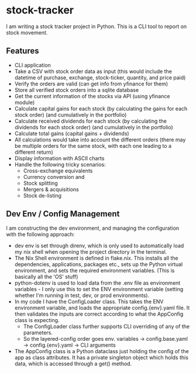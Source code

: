 # stock-tracker

I am writing a stock tracker project in Python. This is a CLI tool to report on stock movement.

## Features

- CLI application
- Take a CSV with stock order data as input (this would include the datetime of purchase, exchange, stock-ticker, quantity, and price paid)
- Verify the orders are valid (can get info from yfinance for them)
- Store all verified stock orders into a sqlite database
- Get the current information of the stocks via API (using yfinance module)
- Calculate capital gains for each stock (by calculating the gains for each stock order) (and cumulatively in the portfolio)
- Calculate received dividends for each stock (by calculating the dividends for each stock order) (and cumulatively in the portfolio)
- Calculate total gains (capital gains + dividends)
- All calculations would take into account the different orders (there may be multiple orders for the same stock, with each one leading to a different return)
- Display information with ASCII charts
- Handle the following tricky scenarios:
  - Cross-exchange equivalents
  - Currency conversion and
  - Stock splitting
  - Mergers & acquisitions
  - Stock de-listing

## Dev Env / Config Management

I am constructing the dev environment, and managing the configuration with the following approach:

- dev env is set through direnv, which is only used to automatically load my nix shell when opening the project directory in the terminal.
- The Nix Shell environment is defined in flake.nix. This installs all the dependencies, applications, packages etc., sets up the Python virtual environment, and sets the required environment variables. (This is basically all the 'OS' stuff)
- python-dotenv is used to load data from the .env file as environment variables - I only use this to set the ENV environment variable (setting whether I'm running in test, dev, or prod environments).
- In my code I have the ConfigLoader class. This takes the ENV environment variable, and loads the appropriate config.{env}.yaml file. It then validates the inputs are correct according to what the AppConfig class is expecting.
  - The ConfigLoader class further supports CLI overriding of any of the parameters.
  - So the layered-config order goes env. variables -> config.base.yaml -> config.{env}.yaml -> CLI arguments
- The AppConfig class is a Python dataclass just holding the config of the app as class attributes. It has a private singleton object which holds this data, which is accessed through a get() method.
